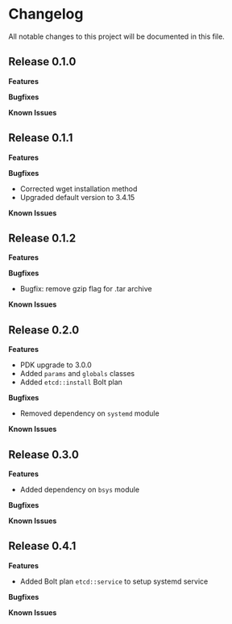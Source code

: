 # Changelog

All notable changes to this project will be documented in this file.

## Release 0.1.0

**Features**

**Bugfixes**

**Known Issues**

## Release 0.1.1

**Features**

**Bugfixes**

* Corrected wget installation method
* Upgraded default version to 3.4.15

**Known Issues**

## Release 0.1.2

**Features**

**Bugfixes**

* Bugfix: remove gzip flag for .tar archive

**Known Issues**

## Release 0.2.0

**Features**

* PDK upgrade to 3.0.0
* Added `params` and `globals` classes
* Added `etcd::install` Bolt plan

**Bugfixes**

* Removed dependency on `systemd` module

**Known Issues**

## Release 0.3.0

**Features**

* Added dependency on `bsys` module

**Bugfixes**

**Known Issues**

## Release 0.4.1

**Features**

* Added Bolt plan `etcd::service` to setup systemd service

**Bugfixes**

**Known Issues**